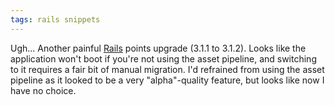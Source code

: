 ```yaml
---
tags: rails snippets
---
```


Ugh... Another painful [Rails](/wiki/Rails) points upgrade (3.1.1 to 3.1.2). Looks like the application won't boot if you're not using the asset pipeline, and switching to it requires a fair bit of manual migration. I'd refrained from using the asset pipeline as it looked to be a very "alpha"-quality feature, but looks like now I have no choice.
